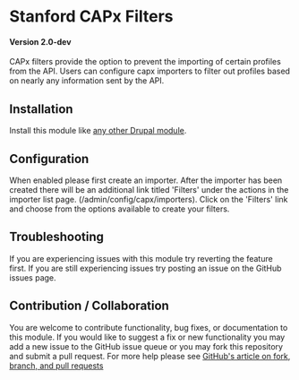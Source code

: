 # Stanford CAPx Filters
#### Version 2.0-dev

CAPx filters provide the option to prevent the importing of certain profiles from the API. Users can configure capx importers to filter out profiles based on nearly any information sent by the API.

## Installation

Install this module like [any other Drupal module](https://www.drupal.org/documentation/install/modules-themes/modules-7).

## Configuration

When enabled please first create an importer. After the importer has been created there will be an additional link titled 'Filters' under the actions in the importer list page. (/admin/config/capx/importers). Click on the 'Filters' link and choose from the options available to create your filters.

## Troubleshooting

If you are experiencing issues with this module try reverting the feature first. If you are still experiencing issues try posting an issue on the GitHub issues page.

## Contribution / Collaboration

You are welcome to contribute functionality, bug fixes, or documentation to this module. If you would like to suggest a fix or new functionality you may add a new issue to the GitHub issue queue or you may fork this repository and submit a pull request. For more help please see [GitHub's article on fork, branch, and pull requests](https://help.github.com/articles/using-pull-requests)
